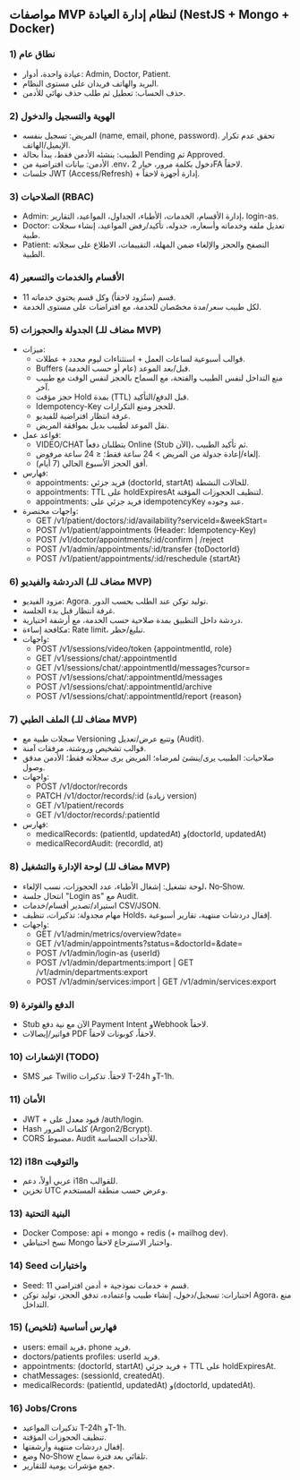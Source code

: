 ## مواصفات MVP لنظام إدارة العيادة (NestJS + Mongo + Docker)

### 1) نطاق عام
- عيادة واحدة، أدوار: Admin, Doctor, Patient.
- البريد والهاتف فريدان على مستوى النظام.
- حذف الحساب: تعطيل ثم طلب حذف نهائي للأدمن.

### 2) الهوية والتسجيل والدخول
- المريض: تسجيل بنفسه (name, email, phone, password). تحقق عدم تكرار الإيميل/الهاتف.
- الطبيب: ينشئه الأدمن فقط، يبدأ بحالة Pending ثم Approved.
- الأدمن: بيانات افتراضية من .env، دخول بكلمة مرور، خيار 2FA لاحقاً.
- جلسات JWT (Access/Refresh) + إدارة أجهزة لاحقاً.

### 3) الصلاحيات (RBAC)
- Admin: إدارة الأقسام، الخدمات، الأطباء، الجداول، المواعيد، التقارير، login-as.
- Doctor: تعديل ملفه وخدماته وأسعاره، جدوله، تأكيد/رفض المواعيد، إنشاء سجلات طبية.
- Patient: التصفح والحجز والإلغاء ضمن المهلة، التقييمات، الاطلاع على سجلاته الطبية.

### 4) الأقسام والخدمات والتسعير
- 11 قسم (ستُزود لاحقاً) وكل قسم يحتوي خدماته.
- لكل طبيب سعر/مدة مخصّصان للخدمة، مع افتراضات على مستوى الخدمة.

### 5) الجدولة والحجوزات (مضاف للـ MVP)
- ميزات:
  - قوالب أسبوعية لساعات العمل + استثناءات ليوم محدد + عطلات.
  - Buffers قبل/بعد الموعد (عام أو حسب الخدمة).
  - منع التداخل لنفس الطبيب والفتحة، مع السماح بالحجز لنفس الوقت مع طبيب آخر.
  - حجز مؤقت Hold بمدة (TTL) قبل الدفع/التأكيد.
  - Idempotency-Key للحجز ومنع التكرارات.
  - غرفة انتظار افتراضية للفيديو.
  - نقل الموعد لطبيب بديل بموافقة المريض.
- قواعد عمل:
  - VIDEO/CHAT يتطلبان دفعاً Online (Stub الآن)، ثم تأكيد الطبيب.
  - إلغاء/إعادة جدولة من المريض > 24 ساعة فقط؛ ≤ 24 ساعة مرفوض.
  - أفق الحجز الأسبوع الحالي (7 أيام).
- فهارس:
  - appointments: فريد جزئي (doctorId, startAt) للحالات النشطة.
  - appointments: TTL على holdExpiresAt لتنظيف الحجوزات المؤقتة.
  - appointments: فريد جزئي على idempotencyKey عند وجوده.
- واجهات مختصرة:
  - GET /v1/patient/doctors/:id/availability?serviceId=&weekStart=
  - POST /v1/patient/appointments (Header: Idempotency-Key)
  - POST /v1/doctor/appointments/:id/confirm | /reject
  - POST /v1/admin/appointments/:id/transfer {toDoctorId}
  - POST /v1/patient/appointments/:id/reschedule {startAt}

### 6) الدردشة والفيديو (مضاف للـ MVP)
- مزود الفيديو: Agora. توليد توكن عند الطلب بحسب الدور.
- غرفة انتظار قبل بدء الجلسة.
- دردشة داخل التطبيق بمدة صلاحية حسب الخدمة، مع أرشفة اختيارية.
- مكافحة إساءة: Rate limit، تبليغ/حظر.
- واجهات:
  - POST /v1/sessions/video/token {appointmentId, role}
  - GET /v1/sessions/chat/:appointmentId
  - GET /v1/sessions/chat/:appointmentId/messages?cursor=
  - POST /v1/sessions/chat/:appointmentId/messages
  - POST /v1/sessions/chat/:appointmentId/archive
  - POST /v1/sessions/chat/:appointmentId/report {reason}

### 7) الملف الطبي (مضاف للـ MVP)
- سجلات طبية مع Versioning وتتبع عرض/تعديل (Audit).
- قوالب تشخيص وروشتة، مرفقات آمنة.
- صلاحيات: الطبيب يرى/ينشئ لمرضاه؛ المريض يرى سجلاته فقط؛ الأدمن مدقق وصول.
- واجهات:
  - POST /v1/doctor/records
  - PATCH /v1/doctor/records/:id (زيادة version)
  - GET /v1/patient/records
  - GET /v1/doctor/records/:patientId
- فهارس:
  - medicalRecords: (patientId, updatedAt) و(doctorId, updatedAt)
  - medicalRecordAudit: (recordId, at)

### 8) لوحة الإدارة والتشغيل (مضاف للـ MVP)
- لوحة تشغيل: إشغال الأطباء، عدد الحجوزات، نسب الإلغاء، No‑Show.
- انتحال جلسة "Login as" مع Audit.
- استيراد/تصدير أقسام/خدمات CSV/JSON.
- مهام مجدولة: تذكيرات، تنظيف Holds، إقفال دردشات منتهية، تقارير أسبوعية.
- واجهات:
  - GET /v1/admin/metrics/overview?date=
  - GET /v1/admin/appointments?status=&doctorId=&date=
  - POST /v1/admin/login-as {userId}
  - POST /v1/admin/departments:import | GET /v1/admin/departments:export
  - POST /v1/admin/services:import | GET /v1/admin/services:export

### 9) الدفع والفوترة
- Stub الآن مع نية دفع Payment Intent وWebhook لاحقاً.
- فواتير/إيصالات PDF لاحقاً، كوبونات لاحقاً.

### 10) الإشعارات (TODO)
- SMS عبر Twilio لاحقاً. تذكيرات T-24h وT-1h.

### 11) الأمان
- JWT + قيود معدل على /auth/login.
- Hash كلمات المرور (Argon2/Bcrypt).
- CORS مضبوط، Audit للأحداث الحساسة.

### 12) i18n والتوقيت
- عربي أولاً، دعم i18n للقوالب.
- تخزين UTC وعرض حسب منطقة المستخدم.

### 13) البنية التحتية
- Docker Compose: api + mongo + redis (+ mailhog dev).
- نسخ احتياطي Mongo واختبار الاسترجاع لاحقاً.

### 14) Seed واختبارات
- Seed: 11 قسم + خدمات نموذجية + أدمن افتراضي.
- اختبارات: تسجيل/دخول، إنشاء طبيب واعتماده، تدفق الحجز، توليد توكن Agora، منع التداخل.

### 15) فهارس أساسية (تلخيص)
- users: email فريد، phone فريد.
- doctors/patients profiles: userId فريد.
- appointments: (doctorId, startAt) فريد جزئي + TTL على holdExpiresAt.
- chatMessages: (sessionId, createdAt).
- medicalRecords: (patientId, updatedAt) و(doctorId, updatedAt).

### 16) Jobs/Crons
- تذكيرات المواعيد T-24h وT-1h.
- تنظيف الحجوزات المؤقتة.
- إقفال دردشات منتهية وأرشفتها.
- وضع No‑Show تلقائي بعد فترة سماح.
- جمع مؤشرات يومية للتقارير.


